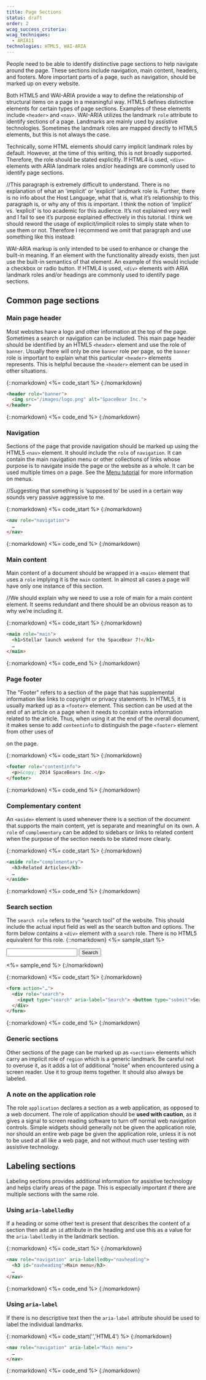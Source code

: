 ```yaml
---
title: Page Sections
status: draft
order: 2
wcag_success_criteria:
wcag_techniques:
  - ARIA11
technologies: HTML5, WAI-ARIA
---
```


People need to be able to identify distinctive page sections to help navigate around the page. These sections include navigation, main content, headers, and footers. More important parts of a page, such as navigation, should be marked up on every website.

Both HTML5 and WAI-ARIA provide a way to define the relationship of structural items on a page in a meaningful way. HTML5 defines distinctive elements for certain types of page sections. Examples of these elements include `<header>` and `<nav>`. WAI-ARIA utilizes the landmark `role` attribute to identify sections of a page. Landmarks are mainly used by assistive technologies. Sometimes the landmark roles are mapped directly to HTML5 elements, but this is not always the case.

Technically, some HTML elements should carry implicit landmark roles by default. However, at the time of this writing, this is not broadly supported. Therefore, the role should be stated explicitly. If HTML4 is used, `<div>` elements with ARIA landmark roles and/or headings are commonly used to identify page sections.

//This paragraph is extremely difficult to understand. There is no explanation of what an 'implicit' or 'explicit' landmark role is. Further, there is no info about the Host Language, what that is, what it’s relationship to this paragraph is, or why any of this is important. I think the notion of ‘implicit’ vs. ‘explicit’ is too academic for this audience. It’s not explained very well and I fail to see it’s purpose explained effectively in this tutorial. I think we should reword the usage of explicit/implicit roles to simply state when to use them or not. Therefore I recommend we omit that paragraph and use something like this instead:

WAI-ARIA markup is only intended to be used to enhance or change the built-in meaning. If an element with the functionality already exists, then just use the built-in semantics of that element. An example of this would include a checkbox or radio button. If HTML4 is used, `<div>` elements with ARIA landmark roles and/or headings are commonly used to identify page sections.

## Common page sections

### Main page header

Most websites have a logo and other information at the top of the page. Sometimes a search or navigation can be included. This main page header should be identified by an HTML5 `<header>` element and use the role of `banner`. Usually there will only be one `banner` role per page, so the `banner` role is important to explain what this particular `<header>` elements represents. This is helpful because the `<header>` element can be used in other situations.

{::nomarkdown}
<%= code_start %>
{:/nomarkdown}

~~~html
<header role="banner">
  <img src="/images/logo.png" alt="SpaceBear Inc.">
</header>
~~~

{::nomarkdown}
<%= code_end %>
{:/nomarkdown}

### Navigation

Sections of the page that provide navigation should be marked up using the HTML5 `<nav>` element. It should include the `role` of `navigation`. It can contain the main navigation menu or other collections of links whose purpose is to navigate inside the page or the website as a whole. It can be used multiple times on a page. See the [Menu tutorial](/menus/index.html) for more information on menus. 

//Suggesting that something is ‘supposed to’ be used in a certain way sounds very passive aggressive to me.

{::nomarkdown}
<%= code_start %>
{:/nomarkdown}

~~~html
<nav role="navigation">
  …
</nav>
~~~

{::nomarkdown}
<%= code_end %>
{:/nomarkdown}

### Main content

Main content of a document should be wrapped in a `<main>` element that uses a `role` implying it is the `main` content. In almost all cases a page will have only one instance of this section.

//We should explain why we need to use a role of main for a main content element. It seems redundant and there should be an obvious reason as to why we’re including it. 

{::nomarkdown}
<%= code_start %>
{:/nomarkdown}

~~~html
<main role="main">
  <h1>Stellar launch weekend for the SpaceBear 7!</h1>
  …
</main>
~~~

{::nomarkdown}
<%= code_end %>
{:/nomarkdown}

### Page footer

The "Footer" refers to a section of the page that has supplemental information like links to copyright or privacy statements. In HTML5, it is usually marked up as a `<footer>` element. This section can be used at the end of an article on a page when it needs to contain extra information related to the article. Thus, when using it at the end of the overall document, it makes sense to add `contentinfo` to distinguish the page `<footer>` element from other uses of <footer> on the page.

{::nomarkdown}
<%= code_start %>
{:/nomarkdown}

~~~html
<footer role="contentinfo">
  <p>&copy; 2014 SpaceBears Inc.</p>
</footer>
~~~

{::nomarkdown}
<%= code_end %>
{:/nomarkdown}

### Complementary content

An `<aside>` element is used whenever there is a section of the document that supports the main content, yet is separate and meaningful on its own. A `role` of `complementary` can be added to sidebars or links to related content when the purpose of the section needs to be stated more clearly.

{::nomarkdown}
<%= code_start %>
{:/nomarkdown}

~~~html
<aside role="complementary">
  <h3>Related Articles</h3>
  …
</aside>
~~~

{::nomarkdown}
<%= code_end %>
{:/nomarkdown}

### Search section

The `search role` refers to the “search tool” of the website. This should include the actual input field as well as the search button and options. The form below contains a `<div>` element with a `search` role. There is no HTML5 equivalent for this role. 
{::nomarkdown}
<%= sample_start %>

<form action="#search">
  <div role="search">
    <input type="search" aria-label="Search"> <button type="submit" style="float:none;">Search</button>
  </div>
</form>

<%= sample_end %>
{:/nomarkdown}

{::nomarkdown}
<%= code_start %>
{:/nomarkdown}

~~~html
<form action="…">
  <div role="search">
    <input type="search" aria-label="Search"> <button type="submit">Search</button>
  </div>
</form>
~~~

{::nomarkdown}
<%= code_end %>
{:/nomarkdown}

### Generic sections

Other sections of the page can be marked up as `<section>` elements which carry an implicit role of `region` which is a generic landmark. Be careful not to overuse it, as it adds a lot of additional “noise” when encountered using a screen reader. Use it to group items together. It should also always be labeled.

### A note on the application role

The role `application` declares a section as a web application, as opposed to a web document. The role of application should be **used with caution**, as it gives a signal to screen reading software to turn off normal web navigation controls. Simple widgets should generally not be given the application role, nor should an entire web page be given the application role, unless it is not to be used at all like a web page, and not without much user testing with assistive technology.

## Labeling sections

Labeling sections provides additional information for assistive technology and helps clarify areas of the page. This is especially important if there are multiple sections with the same role.

### Using `aria-labelledby`

If a heading or some other text is present that describes the content of a section then add an `id` attribute in the heading and use this as a value for the `aria-labelledby` in the landmark section.

{::nomarkdown}
<%= code_start %>
{:/nomarkdown}

~~~html
<nav role="navigation" aria-labelledby="navheading">
  <h3 id="navheading">Main menu</h3>
  …
</nav>
~~~

{::nomarkdown}
<%= code_end %>
{:/nomarkdown}

### Using `aria-label`

If there is no descriptive text then the `aria-label` attribute should be used to label the individual landmarks.

{::nomarkdown}
<%= code_start('','HTML4') %>
{:/nomarkdown}

~~~html
<nav role="navigation" aria-label="Main menu">
  …
</nav>
~~~

{::nomarkdown}
<%= code_end %>
{:/nomarkdown}
